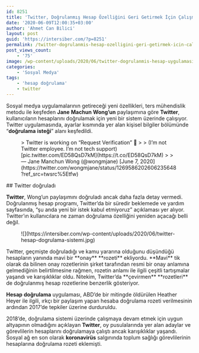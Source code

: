 ```yaml
---
id: 8251
title: 'Twitter, Doğrulanmış Hesap Özelliğini Geri Getirmek İçin Çalışma Yapıyor'
date: '2020-06-09T12:00:35+03:00'
author: 'Ahmet Can Bilici'
layout: post
guid: 'https://intersiber.com/?p=8251'
permalink: /twitter-dogrulanmis-hesap-ozelligini-geri-getirmek-icin-calisma-yapiyor/
post_views_count:
    - '75'
image: /wp-content/uploads/2020/06/twitter-dogrulanmis-hesap-uygulamasini-geri-getirmek-icin-calisma-yapiyor-scaled.jpg
categories:
    - 'Sosyal Medya'
tags:
    - 'hesap doğrulama'
    - twitter
---
```


Sosyal medya uygulamalarının getireceği yeni özellikleri, ters mühendislik metodu ile keşfeden **Jane** **Machun** **Wong’un** paylaşımına göre **Twitter**, kullanıcıların hesaplarını doğrulamak için yeni bir sistem üzerinde çalışıyor. Twitter uygulamasında, ayarlar kısmında yer alan kişisel bilgiler bölümünde “**doğrulama** **isteği**” alanı keşfedildi.

<figure class="wp-block-embed-twitter wp-block-embed is-type-rich is-provider-twitter"><div class="wp-block-embed__wrapper">> Twitter is working on “Request Verification” 👀  
>   
> (I’m not Twitter employee. I’m not tech support) [pic.twitter.com/ED58QsD7kM](https://t.co/ED58QsD7kM)
> 
> — Jane Manchun Wong (@wongmjane) [June 7, 2020](https://twitter.com/wongmjane/status/1269586202606235648?ref_src=twsrc%5Etfw)

<script async="" charset="utf-8" src="https://platform.twitter.com/widgets.js"></script></div></figure>## Twitter doğruladı

**Twitter**, Wong’un paylaşımını doğruladı ancak daha fazla detay vermedi. Doğrulanmış hesap programı, Twitter’da bir süredir beklemede ve yardım sayfasında, “şu anda yeni bir istek kabul etmiyoruz” açıklaması yer alıyor. Twitter’ın kullanıcılara ne zaman doğrulama özelliğini yeniden açacağı belli değil.

<figure class="wp-block-image size-large">![](https://intersiber.com/wp-content/uploads/2020/06/twitter-hesap-dogrulama-sistemi.jpg)</figure>Twitter, geçmişte doğruladığı ve kamu yararına olduğunu düşündüğü hesapların yanında mavi bir **onay** **rozeti** ekliyordu. **Mavi** tik olarak da bilinen onay rozetlerinin şirket tarafından resmi bir onay anlamına gelmediğinin belirtilmesine rağmen, rozetin anlamı ile ilgili çeşitli tartışmalar yaşandı ve karışıklıklar oldu. Nitekim, Twitter’da **çevirmen** **rozetleri** de doğrulanmış hesap rozetlerine benzerlik gösteriyor.

**Hesap** **doğrulama** uygulaması, ABD’de bir mitingde öldürülen Heather Heyer ile ilgili, ırkçı bir paylaşım yapan hesaba doğrulama rozeti verilmesinin ardından 2017’de tepkiler üzerine durduruldu.

2018’de, doğrulama sistemi üzerinde çalışmaya devam etmek için uygun altyapının olmadığını açıklayan **Twitter**, oy pusulalarında yer alan adaylar ve görevlilerin hesaplarını doğrulamaya çalıştı ancak karışıklıklar yaşandı. Sosyal ağ en son olarak **koronavirüs** salgınında toplum sağlığı görevlilerinin hesaplarına doğrulama rozeti eklemişti.
